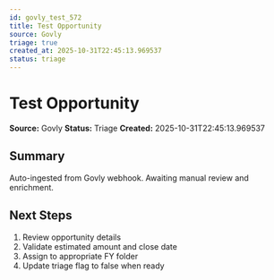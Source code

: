 ```yaml
---
id: govly_test_572
title: Test Opportunity
source: Govly
triage: true
created_at: 2025-10-31T22:45:13.969537
status: triage
---
```


# Test Opportunity

**Source:** Govly
**Status:** Triage
**Created:** 2025-10-31T22:45:13.969537

## Summary

Auto-ingested from Govly webhook. Awaiting manual review and enrichment.

## Next Steps

1. Review opportunity details
2. Validate estimated amount and close date
3. Assign to appropriate FY folder
4. Update triage flag to false when ready
